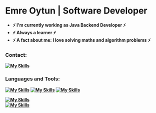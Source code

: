 # <b> Emre Oytun | Software Developer

- ⚡ I'm currently working as **Java Backend Developer** ⚡
- ⚡ Always a learner ⚡
- ⚡ A fact about me: I love solving maths and algorithm problems ⚡

### **Contact:**

[![My Skills](https://skillicons.dev/icons?i=linkedin&theme=light)](https://linkedin.com/in/emreoytun)
  
### **Languages and Tools:**

[![My Skills](https://skillicons.dev/icons?i=java&theme=light)](https://java.com)
[![My Skills](https://skillicons.dev/icons?i=cpp&theme=light)](https://cplusplus.com/)
[![My Skills](https://skillicons.dev/icons?i=c&theme=light)](https://www.cprogramming.com/)


[![My Skills](https://skillicons.dev/icons?i=spring,redis,maven,postman,postgres,mysql,linux,git,github&theme=light)](https://skillicons.dev) <br>
[![My Skills](https://skillicons.dev/icons?i=idea,vscode,eclipse&theme=light)](https://skillicons.dev)

